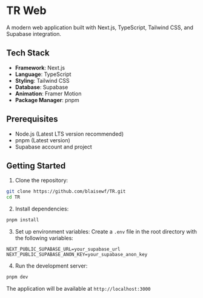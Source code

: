 # TR Web

A modern web application built with Next.js, TypeScript, Tailwind CSS, and Supabase integration.

## Tech Stack

- **Framework**: Next.js
- **Language**: TypeScript
- **Styling**: Tailwind CSS
- **Database**: Supabase
- **Animation**: Framer Motion
- **Package Manager**: pnpm

## Prerequisites

- Node.js (Latest LTS version recommended)
- pnpm (Latest version)
- Supabase account and project

## Getting Started

1. Clone the repository:
```bash
git clone https://github.com/blaisewf/TR.git
cd TR
```

2. Install dependencies:
```bash
pnpm install
```

3. Set up environment variables:
Create a `.env` file in the root directory with the following variables:
```env
NEXT_PUBLIC_SUPABASE_URL=your_supabase_url
NEXT_PUBLIC_SUPABASE_ANON_KEY=your_supabase_anon_key
```

4. Run the development server:
```bash
pnpm dev
```

The application will be available at `http://localhost:3000`

